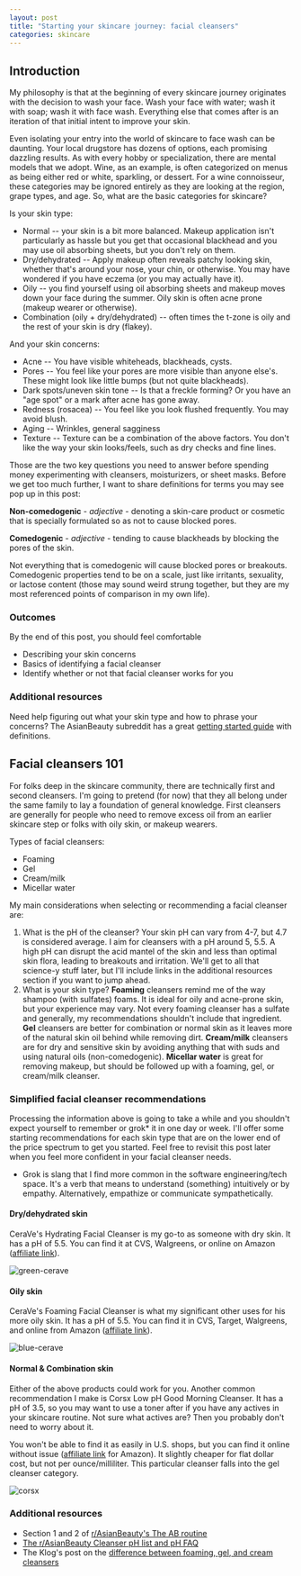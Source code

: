 ```yaml
---
layout: post
title: "Starting your skincare journey: facial cleansers"
categories: skincare
---
```


## Introduction

My philosophy is that at the beginning of every skincare journey originates with the decision to wash your face. Wash your face with water; wash it with soap; wash it with face wash. Everything else that comes after is an iteration of that initial intent to improve your skin.

Even isolating your entry into the world of skincare to face wash can be daunting. Your local drugstore has dozens of options, each promising dazzling results. As with every hobby or specialization, there are mental models that we adopt. Wine, as an example, is often categorized on menus as being either red or white, sparkling, or dessert. For a wine connoisseur, these categories may be ignored entirely as they are looking at the region, grape types, and age. So, what are the basic categories for skincare? 

Is your skin type:

- Normal -- your skin is a bit more balanced. Makeup application isn't particularly as hassle but you get that occasional blackhead and you may use oil absorbing sheets, but you don't rely on them. 
- Dry/dehydrated -- Apply makeup often reveals patchy looking skin, whether that's around your nose, your chin, or otherwise. You may have wondered if you have eczema (or you may actually have it).
- Oily -- you find yourself using oil absorbing sheets and makeup moves down your face during the summer. Oily skin is often acne prone (makeup wearer or otherwise).
- Combination (oily + dry/dehydrated) -- often times the t-zone is oily and the rest of your skin is dry (flakey).

And your skin concerns:

- Acne -- You have visible whiteheads, blackheads, cysts.
- Pores -- You feel like your pores are more visible than anyone else's. These might look like little bumps (but not quite blackheads).
- Dark spots/uneven skin tone -- Is that a freckle forming? Or you have an "age spot" or a mark after acne has gone away.
- Redness (rosacea) -- You feel like you look flushed frequently. You may avoid blush.
- Aging -- Wrinkles, general sagginess
- Texture -- Texture can be a combination of the above factors. You don't like the way your skin looks/feels, such as dry checks and fine lines.

Those are the two key questions you need to answer before spending money experimenting with cleansers, moisturizers, or sheet masks. Before we get too much further, I want to share definitions for terms you may see pop up in this post:

**Non-comedogenic** - *adjective* - denoting a skin-care product or cosmetic that is specially formulated so as not to cause blocked pores. 

**Comedogenic** - *adjective* - tending to cause blackheads by blocking the pores of the skin.

Not everything that is comedogenic will cause blocked pores or breakouts. Comedogenic properties tend to be on a scale, just like irritants, sexuality, or lactose content (those may sound weird strung together, but they are my most referenced points of comparison in my own life).

### Outcomes

By the end of this post, you should feel comfortable

- Describing your skin concerns
- Basics of identifying a facial cleanser
- Identify whether or not that facial cleanser works for you

### Additional resources

Need help figuring out what your skin type and how to phrase your concerns? The AsianBeauty subreddit has a great [getting started guide](https://www.reddit.com/r/AsianBeauty/wiki/new_user_guide) with definitions.

## Facial cleansers 101

For folks deep in the skincare community, there are technically first and second cleansers. I'm going to pretend (for now) that they all belong under the same family to lay a foundation of general knowledge. First cleansers are generally for people who need to remove excess oil from an earlier skincare step or folks with oily skin, or makeup wearers. 

Types of facial cleansers:

- Foaming
- Gel
- Cream/milk
- Micellar water

My main considerations when selecting or recommending a facial cleanser are:

1. What is the pH of the cleanser? Your skin pH can vary from 4-7, but 4.7 is considered average. I aim for cleansers with a pH around 5, 5.5. A high pH can disrupt the acid mantel of the skin and less than optimal skin flora, leading to breakouts and irritation. We'll get to all that science-y stuff later, but I'll include links in the additional resources section if you want to jump ahead.
2. What is your skin type? **Foaming** cleansers remind me of the way shampoo (with sulfates) foams. It is ideal for oily and acne-prone skin, but your experience may vary. Not every foaming cleanser has a sulfate and generally, my recommendations shouldn't include that ingredient. **Gel** cleansers are better for combination or normal skin as it leaves more of the natural skin oil behind while removing dirt. **Cream/milk** cleansers are for dry and sensitive skin by avoiding anything that with suds and using natural oils (non-comedogenic). **Micellar water** is great for removing makeup, but should be followed up with a foaming, gel, or cream/milk cleanser.

### Simplified facial cleanser recommendations

Processing the information above is going to take a while and you shouldn't expect yourself to remember or grok* it in one day or week. I'll offer some starting recommendations for each skin type that are on the lower end of the price spectrum to get you started. Feel free to revisit this post later when you feel more confident in your facial cleanser needs.

* Grok is slang that I find more common in the software engineering/tech space. It's a verb that means to understand (something) intuitively or by empathy. Alternatively, empathize or communicate sympathetically.
 
#### Dry/dehydrated skin

CeraVe's Hydrating Facial Cleanser is my go-to as someone with dry skin. It has a pH of 5.5. You can find it at CVS, Walgreens, or online on Amazon ([affiliate link](https://amzn.to/2Q5xwqQ)).

![green-cerave](/assets/green-cerave.jpg)

#### Oily skin

CeraVe's Foaming Facial Cleanser is what my significant other uses for his more oily skin. It has a pH of 5.5. You can find it in CVS, Target, Walgreens, and online from Amazon ([affiliate link](https://amzn.to/2qSzSLk)).

![blue-cerave](/assets/blue-cerave.jpg)

#### Normal & Combination skin

Either of the above products could work for you. Another common recommendation I make is Corsx Low pH Good Morning Cleanser. It has a pH of 3.5, so you may want to use a toner after if you have any actives in your skincare routine. Not sure what actives are? Then you probably don't need to worry about it. 

You won't be able to find it as easily in U.S. shops, but you can find it online without issue ([affiliate link](https://amzn.to/2FHXUTN) for Amazon). It slightly cheaper for flat dollar cost, but not per ounce/milliliter. This particular cleanser falls into the gel cleanser category.

![corsx](/assets/corsx.jpg)



### Additional resources

- Section 1 and 2 of [r/AsianBeauty's The AB routine](https://www.reddit.com/r/AsianBeauty/wiki/theabroutine)
- [The r/AsianBeauty Cleanser pH list and pH FAQ](https://www.reddit.com/comments/2mjjtv)
- The Klog's post on the [difference between foaming, gel, and cream cleansers](https://theklog.co/difference-between-foaming-and-gel-cleansers/)





